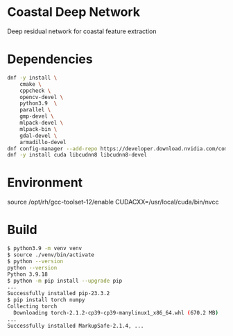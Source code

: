 # Coastal Deep Network

Deep residual network for coastal feature extraction

# Dependencies

``` bash
dnf -y install \
    cmake \
    cppcheck \
    opencv-devel \
    python3.9  \
    parallel \
    gmp-devel \
    mlpack-devel \
    mlpack-bin \
    gdal-devel \
    armadillo-devel
dnf config-manager --add-repo https://developer.download.nvidia.com/compute/cuda/repos/rhel8/x86_64/cuda-rhel8.repo
dnf -y install cuda libcudnn8 libcudnn8-devel
```
# Environment

source /opt/rh/gcc-toolset-12/enable
CUDACXX=/usr/local/cuda/bin/nvcc

# Build

``` bash
$ python3.9 -m venv venv
$ source ./venv/bin/activate
$ python --version
python --version
Python 3.9.18
$ python -m pip install --upgrade pip
...
Successfully installed pip-23.3.2
$ pip install torch numpy
Collecting torch
  Downloading torch-2.1.2-cp39-cp39-manylinux1_x86_64.whl (670.2 MB)
...
Successfully installed MarkupSafe-2.1.4, ...
```
